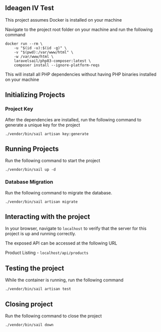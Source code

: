## Ideagen IV Test

This project assumes Docker is installed on your machine

Navigate to the project root folder on your machine and run the following command

```
docker run --rm \
    -u "$(id -u):$(id -g)" \
    -v "$(pwd):/var/www/html" \
    -w /var/www/html \
    laravelsail/php83-composer:latest \
    composer install --ignore-platform-reqs
```

This will install all PHP dependencies without having PHP binaries installed on your machine


## Initializing Projects

### Project Key
After the dependencies are installed, run the following command to generate a unique key for the project

```
./vendor/bin/sail artisan key:generate
```

## Running Projects
Run the following command to start the project

```
./vendor/bin/sail up -d
```

### Database Migration
Run the following command to migrate the database.

```
./vendor/bin/sail artisan migrate
```

## Interacting with the project
In your browser, navigate to `localhost` to verify that the server for this project is up and running correctly.

The exposed API can be accessed at the following URL

Product Listing - `localhost/api/products`

## Testing the project
While the container is running, run the following command
```
./vendor/bin/sail artisan test
```

## Closing project
Run the following command to close the project
```
./vendor/bin/sail down
```
